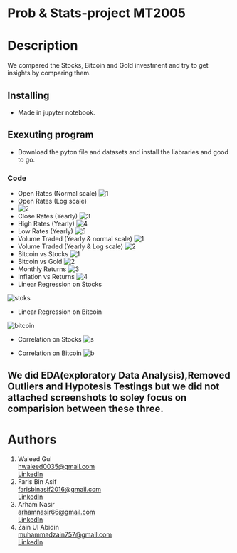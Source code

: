 # Prob & Stats-project MT2005
# Description
We compared the Stocks, Bitcoin and Gold investment and try to get insights by comparing them.  
## Installing ##
* Made in jupyter notebook.
## Exexuting program ##
* Download the pyton file and datasets and install the liabraries and good to go.
### Code ###
* Open Rates (Normal scale)
![1](https://user-images.githubusercontent.com/84980384/185658972-37103f0e-bd6e-4d48-92ca-ef37dc957bc1.png)
* Open Rates (Log scale) 
* ![2](https://user-images.githubusercontent.com/84980384/185659006-284d2042-4e18-43ca-ae9d-0db11ce14b38.png)
* Close Rates (Yearly) 
![3](https://user-images.githubusercontent.com/84980384/185659364-8a136d01-ec89-4063-a0d1-30cf1dffb861.png)
* High Rates (Yearly) 
![4](https://user-images.githubusercontent.com/84980384/185659373-c86d45ef-02df-492f-9282-5373a0a3657c.png)
* Low Rates (Yearly) 
![5](https://user-images.githubusercontent.com/84980384/185659389-57530c81-0bfd-4322-9e7b-2737b5345ca2.png)
* Volume Traded (Yearly & normal scale) 
![1](https://user-images.githubusercontent.com/84980384/185659667-de281994-ca3f-429c-84af-1e2a482289ee.png)
* Volume Traded (Yearly & Log scale)
![2](https://user-images.githubusercontent.com/84980384/185659678-64293f98-8e24-45d2-9fc5-9d0483739821.png)
* Bitcoin vs Stocks
![1](https://user-images.githubusercontent.com/84980384/185660129-87834183-c0b3-4252-b93d-93cfdf24c1c4.png)
* Bitcoin vs Gold
![2](https://user-images.githubusercontent.com/84980384/185660139-5188d9f5-98a5-4aab-b83e-6bd37f85498c.png)
* Monthly Returns
![3](https://user-images.githubusercontent.com/84980384/185660156-c51cb78e-5440-4aee-b79d-9dbca2e4d7f4.png)
* Inflation vs Returns
![4](https://user-images.githubusercontent.com/84980384/185660161-cee0ac0e-206a-4275-9c64-533a16143126.png)
* Linear Regression on Stocks

![stoks](https://user-images.githubusercontent.com/84980384/185660653-b254c39e-4c35-408c-8d40-e2fbaf096dd1.png)
* Linear Regression on Bitcoin

![bitcoin](https://user-images.githubusercontent.com/84980384/185660673-822ca593-1f7e-472d-ab22-80055e6cf6c5.png)
* Correlation on Stocks
![s](https://user-images.githubusercontent.com/84980384/185661462-ba65109c-5f36-4051-9de9-d3c0e4ca8287.png)

* Correlation on Bitcoin
 ![b](https://user-images.githubusercontent.com/84980384/185661467-aa14006b-f5ac-48bc-bf91-6cddadb6677a.png)

## We did EDA(exploratory Data Analysis),Removed Outliers and Hypotesis Testings but we did not attached screenshots to soley focus on comparision between these three. 

# Authors
1. ​Waleed Gul<br> 
 ​hwaleed0035@gmail.com<br> 
 ​[​LinkedIn​](https://www.linkedin.com/in/waleedgul92/)
2. Faris Bin Asif\
   farisbinasif2016@gmail.com\
   [​LinkedIn​](https://www.linkedin.com/in/faris-asif-523396199//)
3. Arham Nasir\
   arhamnasir66@gmail.com\
   [​LinkedIn​](https://www.linkedin.com/in/arham-nasir-365137217//)
4. Zain Ul Abidin\
   muhammadzain757@gmail.com\
   [​LinkedIn​](https://www.linkedin.com/in/muhammad-zain-ul-abiddin-83194a201//)
   
